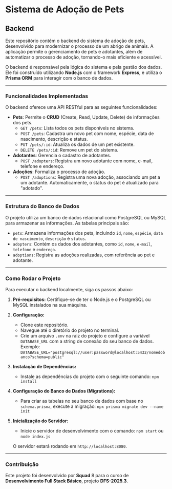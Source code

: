 # Sistema de Adoção de Pets 

## Backend

Este repositório contém o backend do sistema de adoção de pets, desenvolvido para modernizar o processo de um abrigo de animais. A aplicação permite o gerenciamento de pets e adotantes, além de automatizar o processo de adoção, tornando-o mais eficiente e acessível.

O backend é responsável pela lógica do sistema e pela gestão dos dados. Ele foi construído utilizando **Node.js** com o framework **Express**, e utiliza o **Prisma ORM** para interagir com o banco de dados.

---

### Funcionalidades Implementadas

O backend oferece uma API RESTful para as seguintes funcionalidades:

* **Pets**: Permite o **CRUD** (Create, Read, Update, Delete) de informações dos pets.
    * `GET /pets`: Lista todos os pets disponíveis no sistema.
    * `POST /pets`: Cadastra um novo pet com nome, espécie, data de nascimento, descrição e status.
    * `PUT /pets/:id`: Atualiza os dados de um pet existente.
    * `DELETE /pets/:id`: Remove um pet do sistema.
* **Adotantes**: Gerencia o cadastro de adotantes.
    * `POST /adopters`: Registra um novo adotante com nome, e-mail, telefone e endereço.
* **Adoções**: Formaliza o processo de adoção.
    * `POST /adoptions`: Registra uma nova adoção, associando um pet a um adotante. Automaticamente, o status do pet é atualizado para "adotado".

---

### Estrutura do Banco de Dados

O projeto utiliza um banco de dados relacional como PostgreSQL ou MySQL para armazenar as informações. As tabelas principais são:

* `pets`: Armazena informações dos pets, incluindo `id`, `nome`, `espécie`, `data de nascimento`, `descrição` e `status`.
* `adopters`: Contém os dados dos adotantes, como `id`, `nome`, `e-mail`, `telefone` e `endereço`.
* `adoptions`: Registra as adoções realizadas, com referência ao pet e adotante.

---

### Como Rodar o Projeto

Para executar o backend localmente, siga os passos abaixo:

1.  **Pré-requisitos:** Certifique-se de ter o Node.js e o PostgreSQL ou MySQL instalados na sua máquina.

2.  **Configuração:**
    * Clone este repositório.
    * Navegue até o diretório do projeto no terminal.
    * Crie um arquivo `.env` na raiz do projeto e configure a variável `DATABASE_URL` com a string de conexão do seu banco de dados. Exemplo:
        `DATABASE_URL="postgresql://user:password@localhost:5432/nomedobanco?schema=public"`

3.  **Instalação de Dependências:**
    * Instale as dependências do projeto com o seguinte comando:
        `npm install`

4.  **Configuração do Banco de Dados (Migrations):**
    * Para criar as tabelas no seu banco de dados com base no `schema.prisma`, execute a migração:
        `npx prisma migrate dev --name init`

5.  **Inicialização do Servidor:**
    * Inicie o servidor de desenvolvimento com o comando:
        `npm start` ou `node index.js`

    O servidor estará rodando em `http://localhost:8080`.

---

### Contribuição

Este projeto foi desenvolvido por **Squad** 8 para o curso de **Desenvolvimento Full Stack Básico**, projeto **DFS-2025.3**.
